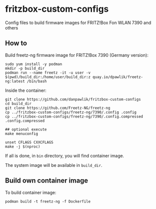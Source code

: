 # fritzbox-custom-configs
Config files to build firmware images for FRITZ!Box Fon WLAN 7390 and others

## How to

Build freetz-ng firmware image for FRITZ!Box 7390 (Germany version):

```shell
sudo yum install -y podman
mkdir -p build_dir
podman run --name freetz -it -u user -v $(pwd)/build_dir:/home/user/build_dir:z quay.io/dpawlik/freetz-ng:latest /bin/bash
```

Inside the container:

```shell
git clone https://github.com/danpawlik/fritzbox-custom-configs
cd build_dir
git clone https://github.com/Freetz-NG/freetz-ng
cp ../fritzbox-custom-configs/freetz-ng/7390/.config .config
cp ../fritzbox-custom-configs/freetz-ng/7390/.config.compressed .config.compressed

## optional execute
make menuconfig

unset CFLAGS CXXCFLAGS
make -j $(nproc)
```

If all is done, in `bin` directory, you will find container image.

The system image will be available in `build_dir`.

## Build own container image

To build container image:

```shell
podman build -t freetz-ng -f Dockerfile
```
